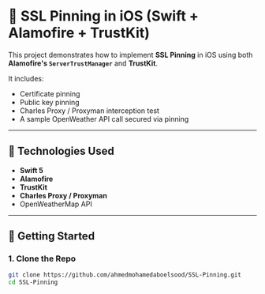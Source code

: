 # 🔐 SSL Pinning in iOS (Swift + Alamofire + TrustKit)

This project demonstrates how to implement **SSL Pinning** in iOS using both **Alamofire's `ServerTrustManager`** and **TrustKit**.

It includes:
- Certificate pinning
- Public key pinning
- Charles Proxy / Proxyman interception test
- A sample OpenWeather API call secured via pinning

---

## 📱 Technologies Used

- **Swift 5**
- **Alamofire**
- **TrustKit**
- **Charles Proxy / Proxyman**
- OpenWeatherMap API

---

## 🚀 Getting Started

### 1. Clone the Repo

```bash
git clone https://github.com/ahmedmohamedaboelsood/SSL-Pinning.git
cd SSL-Pinning
